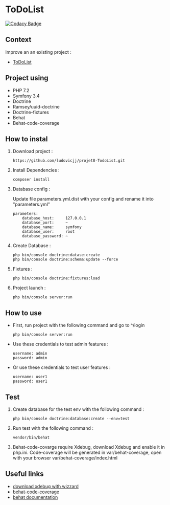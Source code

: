 # ToDoList

[![Codacy Badge](https://api.codacy.com/project/badge/Grade/6cd8ea55552f4262b65260c83bf18313)](https://www.codacy.com/app/ludovicjj/projet8-TodoList?utm_source=github.com&amp;utm_medium=referral&amp;utm_content=ludovicjj/projet8-TodoList&amp;utm_campaign=Badge_Grade)

## Context
Improve an an existing project :

*   [ToDoList](https://openclassrooms.com/projects/ameliorer-un-projet-existant-1)

## Project using
*   PHP 7.2
*   Symfony 3.4
*   Doctrine
*   Ramsey/uuid-doctrine
*   Doctrine-fixtures
*   Behat
*   Behat-code-coverage

## How to instal
1.  Download project :

        https://github.com/ludovicjj/projet8-TodoList.git

2.  Install Dependencies :

        composer install

3.  Database config :

    Update file parameters.yml.dist with your config and rename it into "parameters.yml"

        parameters:
            database_host:     127.0.0.1
            database_port:     ~
            database_name:     symfony
            database_user:     root
            database_password: ~

4.  Create Database :
   
        php bin/console doctrine:datase:create
        php bin/console doctrine:schema:update --force

5.  Fixtures :

        php bin/console doctrine:fixtures:load

6.  Project launch :

        php bin/console server:run

## How to use
*   First, run project with the following command and go to ^/login

        php bin/console server:run

*   Use these credentials to test admin features :

        username: admin
        password: admin

*   Or use these credentials to test user features :

        username: user1
        password: user1

## Test
1.  Create database for the test env with the following command :

        php bin/console doctrine:database:create --env=test

2.  Run test with the following command :

        vendor/bin/behat

3.  Behat-code-covarge require Xdebug, download Xdebug and enable it in php.ini. Code-coverage will be generated in var/behat-coverage, open with your browser var/behat-coverage/index.html

## Useful links

*   [download xdebug with wizzard](https://xdebug.org/wizard.php)
*   [behat-code-coverage](https://github.com/leanphp/behat-code-coverage)
*   [behat documentation](http://docs.behat.org/en/latest/)